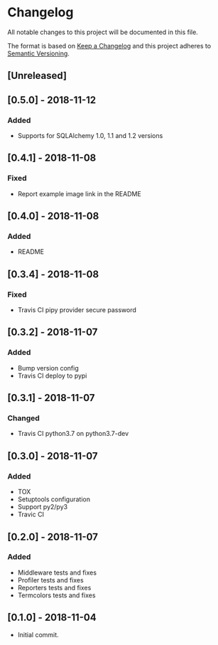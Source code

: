 # Changelog
All notable changes to this project will be documented in this file.

The format is based on [Keep a Changelog](http://keepachangelog.com/en/1.0.0/)
and this project adheres to [Semantic Versioning](http://semver.org/spec/v2.0.0.html).

## [Unreleased]

## [0.5.0] - 2018-11-12
### Added
- Supports for SQLAlchemy 1.0, 1.1 and 1.2 versions

## [0.4.1] - 2018-11-08
### Fixed
- Report example image link in the README

## [0.4.0] - 2018-11-08
### Added
- README

## [0.3.4] - 2018-11-08
### Fixed
- Travis CI pipy provider secure password

## [0.3.2] - 2018-11-07
### Added
- Bump version config
- Travis CI deploy to pypi

## [0.3.1] - 2018-11-07
### Changed
- Travis CI python3.7 on python3.7-dev

## [0.3.0] - 2018-11-07
### Added
- TOX
- Setuptools configuration
- Support py2/py3
- Travic CI

## [0.2.0] - 2018-11-07
### Added
- Middleware tests and fixes
- Profiler tests and fixes
- Reporters tests and fixes
- Termcolors tests and fixes

## [0.1.0] - 2018-11-04
- Initial commit.